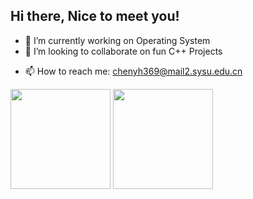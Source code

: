 ## Hi there, Nice to meet you!

<!--
**lzzmm/lzzmm** is a ✨ _special_ ✨ repository because its `README.md` (this file) appears on my GitHub profile.

- 🌱 I’m currently ~~learning OpenCV, DeepLearning, STM32, Digital/Analog Circuit, web ...~~ 三天打鱼两天晒网
-->

- 🔭 I’m currently working on Operating System
- 👯 I’m looking to collaborate on fun C++ Projects
<!-- - 🤔 I’m looking for help with finding a job -->
<!-- - 💬 Ask me about ... -->
- 📫 How to reach me: chenyh369@mail2.sysu.edu.cn
<!-- - 😄 Pronouns: ... -->
<!-- - ⚡ Fun fact: ... -->

<img src="https://github-readme-stats.vercel.app/api/top-langs/?username=lzzmm&layout=compact" height="160px"> <img src="https://github-readme-stats.vercel.app/api?username=lzzmm&show_icons=true&hide_border=true" height="160px">

<!-- ![Readme Card](https://github-readme-stats.vercel.app/api/pin/?username=anuraghazra&repo=github-readme-stats) -->
